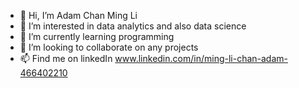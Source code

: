 - 👋 Hi, I’m Adam Chan Ming Li
- 👀 I’m interested in data analytics and also data science
- 🌱 I’m currently learning programming 
- 💞️ I’m looking to collaborate on any projects 
- 📫 Find me on linkedIn www.linkedin.com/in/ming-li-chan-adam-466402210

<!---
AdamChan-ML/AdamChan-ML is a ✨ special ✨ repository because its `README.md` (this file) appears on your GitHub profile.
You can click the Preview link to take a look at your changes.
--->
